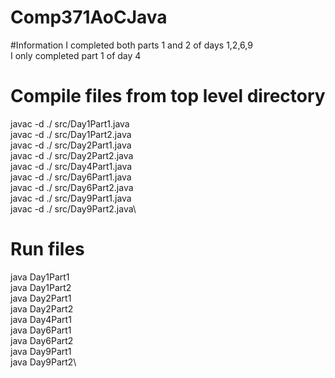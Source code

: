 # Comp371AoCJava

#Information
I completed both parts 1 and 2 of days 1,2,6,9\
I only completed part 1 of day 4


# Compile files from top level directory
javac -d ./ src/Day1Part1.java\
javac -d ./ src/Day1Part2.java\
javac -d ./ src/Day2Part1.java\
javac -d ./ src/Day2Part2.java\
javac -d ./ src/Day4Part1.java\
javac -d ./ src/Day6Part1.java\
javac -d ./ src/Day6Part2.java\
javac -d ./ src/Day9Part1.java\
javac -d ./ src/Day9Part2.java\

# Run files 
java Day1Part1\
java Day1Part2\
java Day2Part1\
java Day2Part2\
java Day4Part1\
java Day6Part1\
java Day6Part2\
java Day9Part1\
java Day9Part2\



